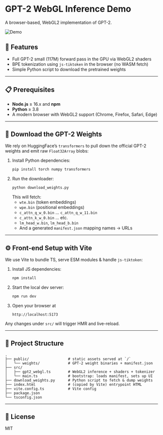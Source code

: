 # GPT-2 WebGL Inference Demo

A browser-based, WebGL2 implementation of GPT-2.

![Demo](assets/demo.gif)

## 🚀 Features

- Full GPT-2 small (117M) forward pass in the GPU via WebGL2 shaders  
- BPE tokenization using `js-tiktoken` in the browser (no WASM fetch)
- Simple Python script to download the pretrained weights

---

## 📋 Prerequisites

- **Node.js** ≥ 16.x and **npm**  
- **Python** ≥ 3.8  
- A modern browser with WebGL2 support (Chrome, Firefox, Safari, Edge)

---

## 🐍 Download the GPT-2 Weights

We rely on HuggingFace’s `transformers` to pull down the official GPT-2 weights and emit raw `Float32Array` blobs:

1. Install Python dependencies:
   ```bash
   pip install torch numpy transformers
   ```
2. Run the downloader:
   ```bash
   python download_weights.py
   ```
   This will fetch:
   - `wte.bin` (token embeddings)  
   - `wpe.bin` (positional embeddings)  
   - `c_attn_q_w_0.bin` … `c_attn_q_w_11.bin`  
   - `c_attn_k_w_0.bin` … etc.  
   - `lm_head_w.bin`, `lm_head_b.bin`  
   - And a generated `manifest.json` mapping names → URLs  

---

## ⚙️  Front-end Setup with Vite

We use Vite to bundle TS, serve ESM modules & handle `js-tiktoken`:

1. Install JS dependencies:
   ```bash
   npm install
   ```
2. Start the local dev server:
   ```bash
   npm run dev
   ```
3. Open your browser at  
   ```
   http://localhost:5173
   ```

Any changes under `src/` will trigger HMR and live-reload.

---

## 📁 Project Structure

```
.
├── public/                  # static assets served at `/`
│   └── weights/             # GPT-2 weight binaries + manifest.json
├── src/
│   ├── gpt2_webgl.ts        # WebGL2 inference + shaders + tokenizer
│   └── main.ts              # bootstrap: loads manifest, sets up UI
├── download_weights.py      # Python script to fetch & dump weights
├── index.html               # (copied by Vite) entrypoint HTML
├── vite.config.ts           # Vite config
├── package.json
└── tsconfig.json
```

---

## 📄 License

MIT

